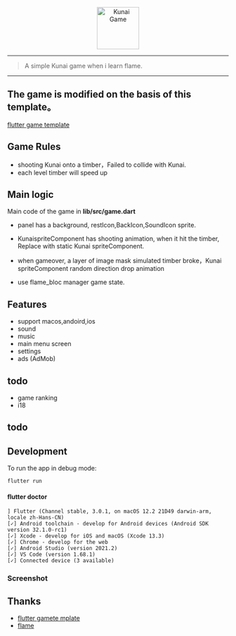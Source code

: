 <p align="center">
   <a href="https://imgtu.com/i/jsAqL6"><img width="96"  src="https://s1.ax1x.com/2022/07/10/jsAqL6.png" alt="Kunai Game" /></a>
</p>


-----

> A simple Kunai game when i learn flame.

------

## The game is modified on the basis of this template。

[flutter game template](https://github.com/flutter/samples/tree/3a0a652984e9b974342d172b9f0ffa161d0dcb2f/game_template)


## Game Rules

- shooting Kunai onto a timber，Failed to collide with Kunai.
- each level timber  will speed up


## Main logic

Main code of the game in  **lib/src/game.dart**


- panel has a background, restIcon,BackIcon,SoundIcon sprite.

- KunaispriteComponent has shooting animation, when it hit the timber, Replace with static Kunai spriteComponent.
- when gameover, a layer of image mask simulated timber broke，Kunai spriteComponent random direction drop animation
- use flame_bloc manager game state.





## Features
- support macos,andoird,ios
- sound
- music
- main menu screen
- settings
- ads (AdMob)

## todo

- game ranking
- i18


## todo

## Development

To run the app in debug mode:

```
flutter run
```

#### flutter doctor

```
] Flutter (Channel stable, 3.0.1, on macOS 12.2 21D49 darwin-arm, locale zh-Hans-CN)
[✓] Android toolchain - develop for Android devices (Android SDK version 32.1.0-rc1)
[✓] Xcode - develop for iOS and macOS (Xcode 13.3)
[✓] Chrome - develop for the web
[✓] Android Studio (version 2021.2)
[✓] VS Code (version 1.68.1)
[✓] Connected device (3 available)
```


### Screenshot 




## Thanks

- [flutter gamete mplate]("https://github.com/flutter/samples/tree/3a0a652984e9b974342d172b9f0ffa161d0dcb2f/game_template")
- [flame](https://github.com/flame-engine/flame)
